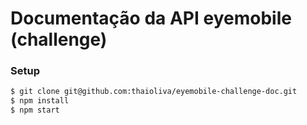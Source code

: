 # Documentação da API eyemobile (challenge)

### Setup 
```sh
$ git clone git@github.com:thaioliva/eyemobile-challenge-doc.git 
$ npm install
$ npm start
```
